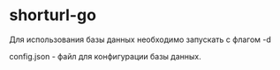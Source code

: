 # shorturl-go
Для использования базы данных необходимо запускать с флагом -d

config.json - файл для конфигурации базы данных.
